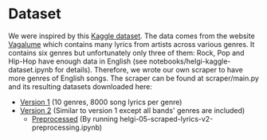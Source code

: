 # Dataset

We were inspired by this [Kaggle dataset](https://www.kaggle.com/neisse/scrapped-lyrics-from-6-genres). The data comes from the website [Vagalume](https://www.vagalume.com.br) which contains many lyrics from artists across various genres. It contains six genres but unfortunately only three of them: Rock, Pop and Hip-Hop have enough data in English (see notebooks/helgi-kaggle-dataset.ipynb for details). Therefore, we wrote our own scraper to have more genres of English songs. The scraper can be found at scraper/main.py and its resulting datasets downloaded here:
* [Version 1](https://drive.google.com/file/d/1IxVxRc8DxBBL7jDZJzaMjhWw4rBGqPKg/view?usp=sharing) (10 genres, 8000 song lyrics per genre)
* [Version 2](https://drive.google.com/file/d/1GMqCpl2uGhRj7xrz4l40cYYV4U2LwZBS/view?usp=sharing) (Similar to version 1 except all bands' genres are included)
  * [Preprocessed](https://drive.google.com/file/d/11W4I3tqU7bOsbLLHlcJ66fqHXGpygmF9/view?usp=sharing) (By running helgi-05-scraped-lyrics-v2-preprocessing.ipynb)
